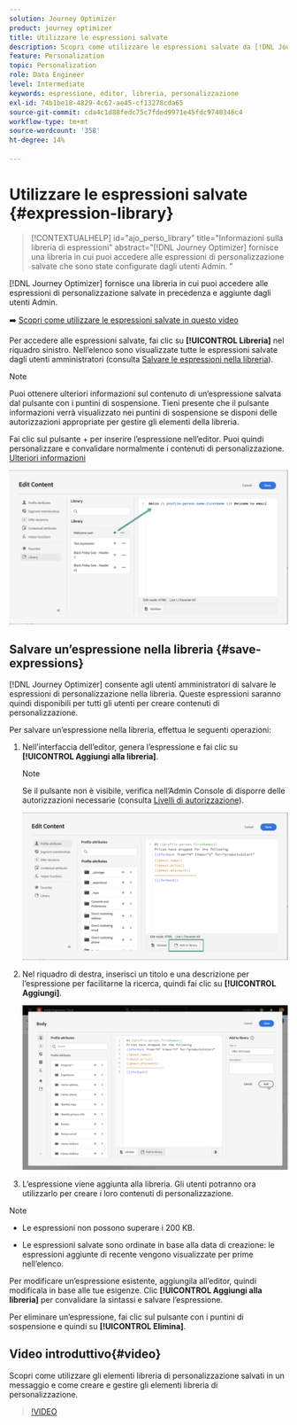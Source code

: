 ```yaml
---
solution: Journey Optimizer
product: journey optimizer
title: Utilizzare le espressioni salvate
description: Scopri come utilizzare le espressioni salvate da [!DNL Journey Optimizer] libreria.
feature: Personalization
topic: Personalization
role: Data Engineer
level: Intermediate
keywords: espressione, editor, libreria, personalizzazione
exl-id: 74b1be18-4829-4c67-ae45-cf13278cda65
source-git-commit: cda4c1d88fedc75c7fded9971e45fdc9740346c4
workflow-type: tm+mt
source-wordcount: '358'
ht-degree: 14%

---
```


# Utilizzare le espressioni salvate {#expression-library}

>[!CONTEXTUALHELP]
>id="ajo_perso_library"
>title="Informazioni sulla libreria di espressioni"
>abstract="[!DNL Journey Optimizer] fornisce una libreria in cui puoi accedere alle espressioni di personalizzazione salvate che sono state configurate dagli utenti Admin. "

[!DNL Journey Optimizer] fornisce una libreria in cui puoi accedere alle espressioni di personalizzazione salvate in precedenza e aggiunte dagli utenti Admin.

➡️ [Scopri come utilizzare le espressioni salvate in questo video](#video-preview)

Per accedere alle espressioni salvate, fai clic su **[!UICONTROL Libreria]** nel riquadro sinistro. Nell’elenco sono visualizzate tutte le espressioni salvate dagli utenti amministratori (consulta [Salvare le espressioni nella libreria](#save-expressions)).

>[!NOTE]
>
>Puoi ottenere ulteriori informazioni sul contenuto di un’espressione salvata dal pulsante con i puntini di sospensione. Tieni presente che il pulsante informazioni verrà visualizzato nei puntini di sospensione se disponi delle autorizzazioni appropriate per gestire gli elementi della libreria.

Fai clic sul pulsante + per inserire l’espressione nell’editor. Puoi quindi personalizzare e convalidare normalmente i contenuti di personalizzazione. [Ulteriori informazioni](../personalization/personalization-build-expressions.md)

![](assets/library-add.png)

## Salvare un’espressione nella libreria {#save-expressions}

[!DNL Journey Optimizer] consente agli utenti amministratori di salvare le espressioni di personalizzazione nella libreria. Queste espressioni saranno quindi disponibili per tutti gli utenti per creare contenuti di personalizzazione.

Per salvare un’espressione nella libreria, effettua le seguenti operazioni:

1. Nell’interfaccia dell’editor, genera l’espressione e fai clic su **[!UICONTROL Aggiungi alla libreria]**.

   >[!NOTE]
   >
   >Se il pulsante non è visibile, verifica nell’Admin Console di disporre delle autorizzazioni necessarie (consulta [Livelli di autorizzazione](../administration/high-low-permissions.md)).

   ![](assets/library-save.png)

1. Nel riquadro di destra, inserisci un titolo e una descrizione per l’espressione per facilitarne la ricerca, quindi fai clic su **[!UICONTROL Aggiungi]**.

   ![](assets/add-expression.png)

1. L’espressione viene aggiunta alla libreria. Gli utenti potranno ora utilizzarlo per creare i loro contenuti di personalizzazione.


>[!NOTE]
>
>* Le espressioni non possono superare i 200 KB.
>
>* Le espressioni salvate sono ordinate in base alla data di creazione: le espressioni aggiunte di recente vengono visualizzate per prime nell’elenco.



Per modificare un’espressione esistente, aggiungila all’editor, quindi modificala in base alle tue esigenze. Clic **[!UICONTROL Aggiungi alla libreria]** per convalidare la sintassi e salvare l’espressione.

Per eliminare un’espressione, fai clic sul pulsante con i puntini di sospensione e quindi su **[!UICONTROL Elimina]**.

## Video introduttivo{#video}

Scopri come utilizzare gli elementi libreria di personalizzazione salvati in un messaggio e come creare e gestire gli elementi libreria di personalizzazione.

>[!VIDEO](https://video.tv.adobe.com/v/340941?quality=12)

